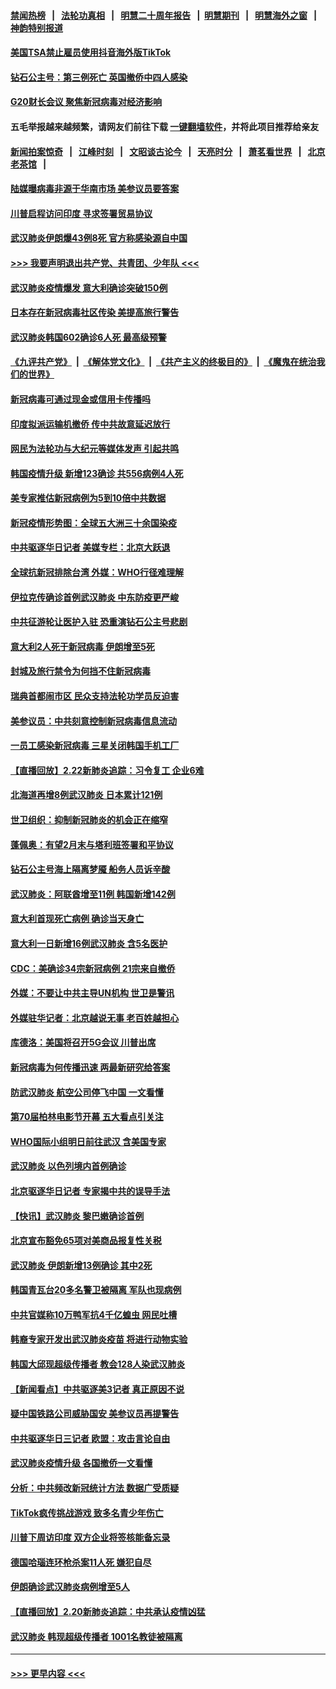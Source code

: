 #### [禁闻热榜](热点新闻.md?=0)  &nbsp;&nbsp;|&nbsp;&nbsp; [法轮功真相](https://github.com/gfw-breaker/truth/blob/master/README.md?=0) &nbsp;&nbsp;|&nbsp;&nbsp; [明慧二十周年报告](https://github.com/gfw-breaker/mh-reports/blob/master/README.md?=0) &nbsp;&nbsp;|&nbsp;&nbsp;[明慧期刊](https://github.com/gfw-breaker/mh-qikan) &nbsp;&nbsp;|&nbsp;&nbsp; [明慧海外之窗](https://github.com/gfw-breaker/mh-news/blob/master/README.md?=0) &nbsp;&nbsp;|&nbsp;&nbsp; [神韵特别报道](https://github.com/gfw-breaker/mh-news/blob/master/shenyun.md?=0)
#### [美国TSA禁止雇员使用抖音海外版TikTok](../pages/nsc418/n11890500.md?t=02241531) 
#### [钻石公主号：第三例死亡 英国撤侨中四人感染](../pages/nsc418/n11890293.md?t=02241531) 
#### [G20财长会议 聚焦新冠病毒对经济影响](../pages/nsc418/n11890400.md?t=02241531) 
#### 五毛举报越来越频繁，请网友们前往下载 [一键翻墙软件](https://github.com/gfw-breaker/ssr-accounts)，并将此项目推荐给亲友
#### [新闻拍案惊奇](https://github.com/gfw-breaker/banned-news/blob/master/pages/link4.md) &nbsp;&nbsp;|&nbsp;&nbsp; [江峰时刻](https://github.com/gfw-breaker/banned-news/blob/master/pages/link4.md) &nbsp;&nbsp;|&nbsp;&nbsp; [文昭谈古论今](https://github.com/gfw-breaker/banned-news/blob/master/pages/link4.md) &nbsp;&nbsp;|&nbsp;&nbsp; [天亮时分](https://github.com/gfw-breaker/banned-news/blob/master/pages/link4.md) &nbsp;&nbsp;|&nbsp;&nbsp; [萧茗看世界](https://github.com/gfw-breaker/banned-news/blob/master/pages/link4.md) &nbsp;&nbsp;|&nbsp;&nbsp; [北京老茶馆](https://github.com/gfw-breaker/banned-news/blob/master/pages/link4.md) &nbsp;&nbsp;|&nbsp;&nbsp; 
#### [陆媒曝病毒非源于华南市场 美参议员要答案](../pages/nsc418/n11890306.md?t=02241531) 
#### [川普启程访问印度 寻求签署贸易协议](../pages/nsc418/n11890275.md?t=02241531) 
#### [武汉肺炎伊朗爆43例8死 官方称感染源自中国](../pages/nsc418/n11890128.md?t=02241531) 
#### [>>> 我要声明退出共产党、共青团、少年队 <<<](https://github.com/begood0513/goodnews/blob/master/quit/letter.md) 
#### [武汉肺炎疫情爆发 意大利确诊突破150例](../pages/nsc418/n11889926.md?t=02241531) 
#### [日本存在新冠病毒社区传染 美提高旅行警告](../pages/nsc418/n11889917.md?t=02241531) 
#### [武汉肺炎韩国602确诊6人死 最高级预警](../pages/nsc418/n11889715.md?t=02241531) 
#### [《九评共产党》](https://github.com/begood0513/9ping.md/blob/master/README.md) &nbsp;|&nbsp; [《解体党文化》](../../../../jtdwh.md/blob/master/README.md)  &nbsp;|&nbsp; [《共产主义的终极目的》](../../../../gczydzjmd.md/blob/master/README.md) &nbsp;|&nbsp; [《魔鬼在统治我们的世界》](../../../../mgztzwmdsj.md/blob/master/README.md) 
#### [新冠病毒可通过现金或信用卡传播吗](../pages/nsc418/n11886629.md?t=02241531) 
#### [印度拟派运输机撤侨 传中共故意延迟放行](../pages/nsc418/n11889362.md?t=02241531) 
#### [网民为法轮功与大纪元等媒体发声 引起共鸣](../pages/nsc418/n11889143.md?t=02241531) 
#### [韩国疫情升级 新增123确诊 共556病例4人死](../pages/nsc418/n11888882.md?t=02241531) 
#### [美专家推估新冠病例为5到10倍中共数据](../pages/nsc418/n11884404.md?t=02241531) 
#### [新冠疫情形势图：全球五大洲三十余国染疫](../pages/nsc418/n11888454.md?t=02241531) 
#### [中共驱逐华日记者 美媒专栏：北京大跃退](../pages/nsc418/n11888453.md?t=02241531) 
#### [全球抗新冠排除台湾 外媒：WHO行径难理解](../pages/nsc418/n11888248.md?t=02241531) 
#### [伊拉克传确诊首例武汉肺炎 中东防疫更严峻](../pages/nsc418/n11888333.md?t=02241531) 
#### [中共征游轮让医护入驻 恐重演钻石公主号悲剧](../pages/nsc418/n11888077.md?t=02241531) 
#### [意大利2人死于新冠病毒 伊朗增至5死](../pages/nsc418/n11888083.md?t=02241531) 
#### [封城及旅行禁令为何挡不住新冠病毒](../pages/nsc418/n11888067.md?t=02241531) 
#### [瑞典首都闹市区 民众支持法轮功学员反迫害](../pages/nsc418/n11886192.md?t=02241531) 
#### [美参议员：中共刻意控制新冠病毒信息流动](../pages/nsc418/n11887949.md?t=02241531) 
#### [一员工感染新冠病毒 三星关闭韩国手机工厂](../pages/nsc418/n11887983.md?t=02241531) 
#### [【直播回放】2.22新肺炎追踪：习令复工 企业6难](../pages/nsc418/n11887888.md?t=02241531) 
#### [北海道再增8例武汉肺炎 日本累计121例](../pages/nsc418/n11887417.md?t=02241531) 
#### [世卫组织：抑制新冠肺炎的机会正在缩窄](../pages/nsc418/n11886977.md?t=02241531) 
#### [蓬佩奥：有望2月末与塔利班签署和平协议](../pages/nsc418/n11887248.md?t=02241531) 
#### [钻石公主号海上隔离梦魇 船务人员诉辛酸](../pages/nsc418/n11887145.md?t=02241531) 
#### [武汉肺炎：阿联酋增至11例 韩国新增142例](../pages/nsc418/n11887047.md?t=02241531) 
#### [意大利首现死亡病例 确诊当天身亡](../pages/nsc418/n11886856.md?t=02241531) 
#### [意大利一日新增16例武汉肺炎 含5名医护](../pages/nsc418/n11886558.md?t=02241531) 
#### [CDC：美确诊34宗新冠病例 21宗来自撤侨](../pages/nsc418/n11886795.md?t=02241531) 
#### [外媒：不要让中共主导UN机构 世卫是警讯](../pages/nsc418/n11886401.md?t=02241531) 
#### [外媒驻华记者：北京越说无事 老百姓越担心](../pages/nsc418/n11886604.md?t=02241531) 
#### [库德洛：美国将召开5G会议 川普出席](../pages/nsc418/n11886529.md?t=02241531) 
#### [新冠病毒为何传播迅速 两最新研究给答案](../pages/nsc418/n11886505.md?t=02241531) 
#### [防武汉肺炎 航空公司停飞中国 一文看懂](../pages/nsc418/n11866800.md?t=02241531) 
#### [第70届柏林电影节开幕 五大看点引关注](../pages/nsc418/n11886384.md?t=02241531) 
#### [WHO国际小组明日前往武汉 含美国专家](../pages/nsc418/n11886380.md?t=02241531) 
#### [武汉肺炎 以色列境内首例确诊](../pages/nsc418/n11886244.md?t=02241531) 
#### [北京驱逐华日记者 专家揭中共的误导手法](../pages/nsc418/n11886124.md?t=02241531) 
#### [【快讯】武汉肺炎 黎巴嫩确诊首例](../pages/nsc418/n11886151.md?t=02241531) 
#### [北京宣布豁免65项对美商品报复性关税](../pages/nsc418/n11885960.md?t=02241531) 
#### [武汉肺炎 伊朗新增13例确诊 其中2死](../pages/nsc418/n11885880.md?t=02241531) 
#### [韩国青瓦台20多名警卫被隔离 军队也现病例](../pages/nsc418/n11885612.md?t=02241531) 
#### [中共官媒称10万鸭军抗4千亿蝗虫 网民吐槽](../pages/nsc418/n11885738.md?t=02241531) 
#### [韩裔专家开发出武汉肺炎疫苗 将进行动物实验](../pages/nsc418/n11885726.md?t=02241531) 
#### [韩国大邱现超级传播者 教会128人染武汉肺炎](../pages/nsc418/n11885479.md?t=02241531) 
#### [【新闻看点】中共驱逐美3记者 真正原因不说](../pages/nsc418/n11883841.md?t=02241531) 
#### [疑中国铁路公司威胁国安 美参议员再提警告](../pages/nsc418/n11884300.md?t=02241531) 
#### [中共驱逐华日三记者 欧盟：攻击言论自由](../pages/nsc418/n11884179.md?t=02241531) 
#### [武汉肺炎疫情升级 各国撤侨一文看懂](../pages/nsc418/n11859313.md?t=02241531) 
#### [分析：中共频改新冠统计方法 数据广受质疑](../pages/nsc418/n11883875.md?t=02241531) 
#### [TikTok疯传挑战游戏 致多名青少年伤亡](../pages/nsc418/n11883598.md?t=02241531) 
#### [川普下周访印度 双方企业将签核能备忘录](../pages/nsc418/n11883604.md?t=02241531) 
#### [德国哈瑙连环枪杀案11人死 嫌犯自尽](../pages/nsc418/n11883151.md?t=02241531) 
#### [伊朗确诊武汉肺炎病例增至5人](../pages/nsc418/n11883308.md?t=02241531) 
#### [【直播回放】2.20新肺炎追踪：中共承认疫情凶猛](../pages/nsc418/n11883291.md?t=02241531) 
#### [武汉肺炎 韩现超级传播者 1001名教徒被隔离](../pages/nsc418/n11883162.md?t=02241531) 

----
#### [ >>> 更早内容 <<< ](../indexes/nsc418-earlier.md)
